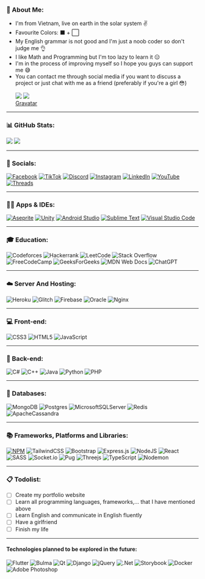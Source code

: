 ### 🐧 About Me:
* I'm from Vietnam, live on earth in the solar system ✌
* Favourite Colors: ⬛ + ⬜
* My English grammar is not good and I'm just a noob coder so don't judge me 👌 
* I like Math and Programming but I'm too lazy to learn it 😑
* I'm in the process of improving myself so I hope you guys can support me 😅
* You can contact me through social media if you want to discuss a project or just chat with me as a friend (preferably if you're a girl 😳) <br/> <br/>
[![](https://visitcount.itsvg.in/api?id=Tcoder206&icon=5&color=12)](https://visitcount.itsvg.in)
![](https://img.shields.io/badge/Sad_Boy-Misses_You-fff.svg)
<br/>  [Gravatar](https://gravatar.com/lnmtris)

---
### 📊 GitHub Stats:
<!--- ![](https://github-readme-stats.vercel.app/api?username=Tcoder206&theme=dark&hide_border=false&include_all_commits=false&count_private=false) --->
![](https://github-readme-streak-stats.herokuapp.com/?user=Tcoder206&theme=dark&hide_border=false)
![](https://github-readme-stats.vercel.app/api/top-langs/?username=Tcoder206&theme=dark&hide_border=false&include_all_commits=false&count_private=false&layout=compact)

---
### 👥 Socials: 
[![Facebook](https://img.shields.io/badge/Facebook-%231877F2.svg?logo=Facebook&logoColor=white)](https://www.facebook.com/mtris2kar6/) [![TikTok](https://img.shields.io/badge/TikTok-%23000000.svg?logo=TikTok&logoColor=white)](https://www.tiktok.com/@mtrisdpad) 
[![Discord](https://img.shields.io/badge/Discord-%235865F2.svg?logo=discord&logoColor=white)](https://discord.gg/fW7EfZpmxH)
[![Instagram](https://img.shields.io/badge/Instagram-%23E4405F.svg?logo=Instagram&logoColor=white)](https://www.instagram.com/mtris.pks/)
[![LinkedIn](https://img.shields.io/badge/linkedin-%230077B5.svg?logo=linkedin&logoColor=white)](https://www.linkedin.com/in/lê-nguyễn-minh-trí-114b58311?utm_source=share&utm_campaign=share_via&utm_content=profile)
[![YouTube](https://img.shields.io/badge/YouTube-%23FF0000.svg?logo=YouTube&logoColor=white)](https://www.youtube.com/@deverycode)
[![Threads](https://img.shields.io/badge/Threads-000000?logo=Threads&logoColor=white)](https://www.threads.net/@mtris.pks)

---
### 👨‍💻 Apps & IDEs:
[![Aseprite](https://img.shields.io/badge/Aseprite-FFFFFF?logo=Aseprite&logoColor=#7D929E)](https://www.aseprite.org/)
[![Unity](https://img.shields.io/badge/unity-%23000000.svg?logo=unity&logoColor=white)](https://unity.com/)
[![Android Studio](https://img.shields.io/badge/android%20studio-346ac1?logo=android%20studio&logoColor=white)](https://developer.android.com/studio)
[![Sublime Text](https://img.shields.io/badge/sublime_text-%23575757.svg?logo=sublime-text&logoColor=important)](https://www.sublimetext.com/)
[![Visual Studio Code](https://img.shields.io/badge/Visual%20Studio%20Code-0078d7.svg?logo=visual-studio-code&logoColor=white)](https://code.visualstudio.com/)

---
### 🎓 Education: 
![Codeforces](https://img.shields.io/badge/Codeforces-445f9d?logo=Codeforces&logoColor=white)
![Hackerrank](https://img.shields.io/badge/-Hackerrank-2EC866?logo=HackerRank&logoColor=white)
![LeetCode](https://img.shields.io/badge/LeetCode-000000?logo=LeetCode&logoColor=#d16c06)
![Stack Overflow](https://img.shields.io/badge/-Stackoverflow-FE7A16?logo=stack-overflow&logoColor=white)
![FreeCodeCamp](https://img.shields.io/badge/Freecodecamp-%23123.svg?logo=freecodecamp&logoColor=green)
![GeeksForGeeks](https://img.shields.io/badge/GeeksforGeeks-gray?logo=geeksforgeeks&logoColor=35914c)
![MDN Web Docs](https://img.shields.io/badge/MDN_Web_Docs-black?logo=mdnwebdocs&logoColor=white)
![ChatGPT](https://img.shields.io/badge/chatGPT-74aa9c?logo=openai&logoColor=white)

---
### ☁️ Server And Hosting:
![Heroku](https://img.shields.io/badge/heroku-%23430098.svg?logo=heroku&logoColor=white)
![Glitch](https://img.shields.io/badge/glitch-%233333FF.svg?logo=glitch&logoColor=white)
![Firebase](https://img.shields.io/badge/firebase-a08021?logo=firebase&logoColor=ffcd34)
![Oracle](https://img.shields.io/badge/Oracle-F80000?logo=oracle&logoColor=white)
![Nginx](https://img.shields.io/badge/nginx-%23009639.svg?logo=nginx&logoColor=white)

---
### 💻 Front-end:
![CSS3](https://img.shields.io/badge/css3-%231572B6.svg?style=for-the-badge&logo=css3&logoColor=white) ![HTML5](https://img.shields.io/badge/html5-%23E34F26.svg?style=for-the-badge&logo=html5&logoColor=white) ![JavaScript](https://img.shields.io/badge/javascript-%23323330.svg?style=for-the-badge&logo=javascript&logoColor=%23F7DF1E)

---
### 📱 Back-end: 
![C#](https://img.shields.io/badge/c%23-%23239120.svg?style=for-the-badge&logo=csharp&logoColor=white)
![C++](https://img.shields.io/badge/c++-%2300599C.svg?style=for-the-badge&logo=c%2B%2B&logoColor=white)
![Java](https://img.shields.io/badge/java-%23ED8B00.svg?style=for-the-badge&logo=openjdk&logoColor=white)
![Python](https://img.shields.io/badge/python-3670A0?style=for-the-badge&logo=python&logoColor=ffdd54)
![PHP](https://img.shields.io/badge/php-%23777BB4.svg?style=for-the-badge&logo=php&logoColor=white)

---
### 💾 Databases:
![MongoDB](https://img.shields.io/badge/MongoDB-%234ea94b.svg?style=for-the-badge&logo=mongodb&logoColor=white) 
![Postgres](https://img.shields.io/badge/postgres-%23316192.svg?style=for-the-badge&logo=postgresql&logoColor=white)
![MicrosoftSQLServer](https://img.shields.io/badge/Microsoft%20SQL%20Server-CC2927?style=for-the-badge&logo=microsoft%20sql%20server&logoColor=white)
![Redis](https://img.shields.io/badge/redis-%23DD0031.svg?style=for-the-badge&logo=redis&logoColor=white)
![ApacheCassandra](https://img.shields.io/badge/cassandra-%231287B1.svg?style=for-the-badge&logo=apache-cassandra&logoColor=white)

---
### 📚 Frameworks, Platforms and Libraries:
[![NPM](https://img.shields.io/badge/NPM-%23CB3837.svg?style=for-the-badge&logo=npm&logoColor=white)](https://www.npmjs.com/~tcoder2k6)
![TailwindCSS](https://img.shields.io/badge/tailwindcss-%2338B2AC.svg?style=for-the-badge&logo=tailwind-css&logoColor=white)
![Bootstrap](https://img.shields.io/badge/bootstrap-%23563D7C.svg?style=for-the-badge&logo=bootstrap&logoColor=white)
![Express.js](https://img.shields.io/badge/express.js-%23404d59.svg?style=for-the-badge&logo=express&logoColor=%2361DAFB)
![NodeJS](https://img.shields.io/badge/node.js-6DA55F?style=for-the-badge&logo=node.js&logoColor=white)
![React](https://img.shields.io/badge/react-%2320232a.svg?style=for-the-badge&logo=react&logoColor=%2361DAFB)
![SASS](https://img.shields.io/badge/SASS-hotpink.svg?style=for-the-badge&logo=SASS&logoColor=white)
![Socket.io](https://img.shields.io/badge/Socket.io-black?style=for-the-badge&logo=socket.io&badgeColor=010101)
![Pug](https://img.shields.io/badge/Pug-FFF?style=for-the-badge&logo=pug&logoColor=A86454)
![Threejs](https://img.shields.io/badge/threejs-black?style=for-the-badge&logo=three.js&logoColor=white)
![TypeScript](https://img.shields.io/badge/typescript-%23007ACC.svg?style=for-the-badge&logo=typescript&logoColor=white) 
![Nodemon](https://img.shields.io/badge/NODEMON-%23323330.svg?style=for-the-badge&logo=nodemon&logoColor=%BBDEAD)
<!--- ![Electron.js](https://img.shields.io/badge/Electron-191970?style=for-the-badge&logo=Electron&logoColor=white) --->
<!--- ![JWT](https://img.shields.io/badge/JWT-black?style=for-the-badge&logo=JSON%20web%20tokens) --->

---
### 📋 Todolist:
- [ ] Create my portfolio website
- [ ] Learn all programming languages, frameworks,... that I have mentioned above
- [ ] Learn English and communicate in English fluently
- [ ] Have a girlfriend
- [ ] Finish my life

---

#### Technologies planned to be explored in the future: 
![Flutter](https://img.shields.io/badge/Flutter-%2302569B.svg?style=flat-square&logo=Flutter&logoColor=white) ![Bulma](https://img.shields.io/badge/bulma-00D0B1?style=flat-square&logo=bulma&logoColor=white) ![Qt](https://img.shields.io/badge/Qt-%23217346.svg?style=flat-square&logo=Qt&logoColor=white) ![Django](https://img.shields.io/badge/django-%23092E20.svg?style=flat-square&logo=django&logoColor=white) ![jQuery](https://img.shields.io/badge/jquery-%230769AD.svg?style=flat-square&logo=jquery&logoColor=white) ![.Net](https://img.shields.io/badge/.NET-5C2D91?style=flat-square&logo=.net&logoColor=white) ![Storybook](https://img.shields.io/badge/-Storybook-FF4785?style=flat-square&logo=storybook&logoColor=white) ![Docker](https://img.shields.io/badge/docker-%230db7ed.svg?style=flat-square&logo=docker&logoColor=white) ![Adobe Photoshop](https://img.shields.io/badge/adobe%20photoshop-%2331A8FF.svg?style=flat-square&logo=adobe%20photoshop&logoColor=white)

